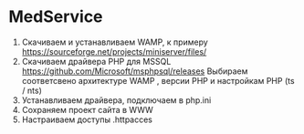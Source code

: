 # MedService 
1) Скачиваем и устанавливаем WAMP, к примеру  https://sourceforge.net/projects/miniserver/files/
2) Скачиваем драйвера PHP для MSSQL https://github.com/Microsoft/msphpsql/releases
Выбираем соответсвено архитектуре WAMP , версии PHP и настройкам PHP (ts  / nts)
4) Устанавливаем драйвера, подключаем в php.ini
5) Сохраняем проект сайта в WWW
6) Настраиваем доступы .httpacces
 
